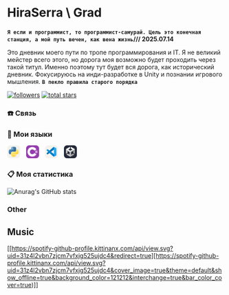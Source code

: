 # HiraSerra \ Grad
**`Я если и программист, то программист-самурай. Цель это конечная станция, а мой путь вечен, как вена жизнь`/// 2025.07.14**

Это дневник моего пути по тропе программирования и IT. 
Я не великий мейстер всего этого, но дорога моя возможно будет проходить через такой титул. Именно поэтому тут будет вся дорога, как исторический дневник.
Фокусируюсь на инди-разработке в Unity и познании игрового мышления.
**`В пекло правила старого порядка`**

<p aling="left">
  <a href="https://github.com/HiraSeera?tab=followers">
    <img alt="followers" title="Follow me on Github" src="https://custom-icon-badges.demolab.com/github/followers/HiraSeera?color=236ad3&labelColor=1155ba&style=for-the-badge&logo=person-add&label=Follow&logoColor=white"/></a>
  <a href="https://github.com/HiraSeera?tab=repositories&sort=stargazers">
    <img alt="total stars" title="Total stars on GitHub" src="https://custom-icon-badges.demolab.com/github/stars/HiraSeera?color=55960c&style=for-the-badge&labelColor=488207&logo=star"/></a>
</p>

### ☎️ Связь


### 🧰 Мои языки
<p aling="left">
<img alt="Python" width="30px" style="padding-right:10px;" src="https://raw.githubusercontent.com/tandpfun/skill-icons/65dea6c4eaca7da319e552c09f4cf5a9a8dab2c8/icons/Python-Light.svg" />
<img alt="C#" width="30px" style="padding-right:10px;" src="https://raw.githubusercontent.com/tandpfun/skill-icons/65dea6c4eaca7da319e552c09f4cf5a9a8dab2c8/icons/CS.svg" />
<img alt="VisualStudio" width="30px" style="padding-right:10px;" src="https://raw.githubusercontent.com/tandpfun/skill-icons/65dea6c4eaca7da319e552c09f4cf5a9a8dab2c8/icons/VSCode-Light.svg" />
<img alt="Unity" width="30px" style="padding-right:10px;" src="https://raw.githubusercontent.com/tandpfun/skill-icons/65dea6c4eaca7da319e552c09f4cf5a9a8dab2c8/icons/Unity-Dark.svg" />
</p>


### 📋 Моя статистика
![Anurag's GitHub stats](https://github-readme-stats.vercel.app/api?username=HiraSeera&show_icons=true&theme=tokyonight)

### Other
## Music
[[https://spotify-github-profile.kittinanx.com/api/view.svg?uid=31z4l2vbn7zjcm7vfxjg525ujdc4&redirect=true][https://spotify-github-profile.kittinanx.com/api/view.svg?uid=31z4l2vbn7zjcm7vfxjg525ujdc4&cover_image=true&theme=default&show_offline=true&background_color=121212&interchange=true&bar_color_cover=true)]]
